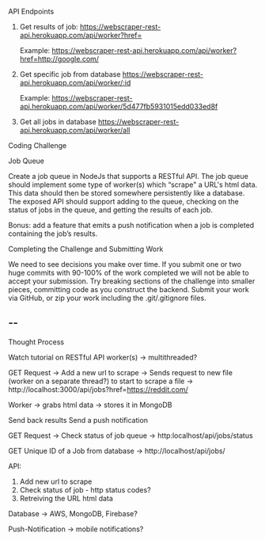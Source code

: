 API Endpoints

1. Get results of job:
   https://webscraper-rest-api.herokuapp.com/api/worker?href=<URL>

   Example:
   https://webscraper-rest-api.herokuapp.com/api/worker?href=http://google.com/

2. Get specific job from database
   https://webscraper-rest-api.herokuapp.com/api/worker/:id

   Example:
   https://webscraper-rest-api.herokuapp.com/api/worker/5d477fb5931015edd033ed8f

3. Get all jobs in database
   https://webscraper-rest-api.herokuapp.com/api/worker/all

Coding Challenge

Job Queue

Create a job queue in NodeJs that supports a RESTful API. The job queue should implement some type of worker(s) which “scrape" a URL's html data. This data should then be stored somewhere persistently like a database. The exposed API should support adding to the queue, checking on the status of jobs in the queue, and getting the results of each job.

Bonus: add a feature that emits a push notification when a job is completed containing the job’s results.

Completing the Challenge and Submitting Work

We need to see decisions you make over time. If you submit one or two huge commits with 90-100% of the work completed we will not be able to accept your submission. Try breaking sections of the challenge into smaller pieces, committing code as you construct the backend. Submit your work via GitHub, or zip your work including the .git/.gitignore files.

## --

Thought Process

Watch tutorial on RESTful API
worker(s) -> multithreaded?

GET Request -> Add a new url to scrape -> Sends request to new file (worker on a separate thread?) to start to scrape a file -> http://localhost:3000/api/jobs?href=https://reddit.com/

Worker -> grabs html data -> stores it in MongoDB

Send back results
Send a push notification

GET Request -> Check status of job queue -> http:localhost/api/jobs/status

GET Unique ID of a Job from database -> http://localhost/api/jobs/<ID GOES HERE>

API:

1.  Add new url to scrape
2.  Check status of job - http status codes?
3.  Retreiving the URL html data

Database -> AWS, MongoDB, Firebase?

Push-Notification -> mobile notifications?
